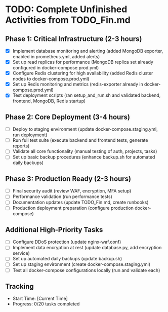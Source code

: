 # TODO: Complete Unfinished Activities from TODO_Fin.md

## Phase 1: Critical Infrastructure (2-3 hours)
- [x] Implement database monitoring and alerting (added MongoDB exporter, enabled in prometheus.yml, added alerts)
- [x] Set up read replicas for performance (MongoDB replica set already configured in docker-compose.prod.yml)
- [x] Configure Redis clustering for high availability (added Redis cluster nodes to docker-compose.prod.yml)
- [x] Set up Redis monitoring and metrics (redis-exporter already in docker-compose.prod.yml)
- [x] Test deployment scripts (ran setup_and_run.sh and validated backend, frontend, MongoDB, Redis startup)

## Phase 2: Core Deployment (3-4 hours)
- [ ] Deploy to staging environment (update docker-compose.staging.yml, run deployment)
- [ ] Run full test suite (execute backend and frontend tests, generate reports)
- [ ] Validate all core functionality (manual testing of auth, projects, tasks)
- [ ] Set up basic backup procedures (enhance backup.sh for automated daily backups)

## Phase 3: Production Ready (2-3 hours)
- [ ] Final security audit (review WAF, encryption, MFA setup)
- [ ] Performance validation (run performance tests)
- [ ] Documentation updates (update TODO_Fin.md, create runbooks)
- [ ] Production deployment preparation (configure production docker-compose)

## Additional High-Priority Tasks
- [ ] Configure DDoS protection (update nginx-waf.conf)
- [ ] Implement data encryption at rest (update database.py, add encryption service)
- [ ] Set up automated daily backups (update backup.sh)
- [ ] Set up staging environment (create docker-compose.staging.yml)
- [ ] Test all docker-compose configurations locally (run and validate each)

## Tracking
- Start Time: [Current Time]
- Progress: 0/20 tasks completed
